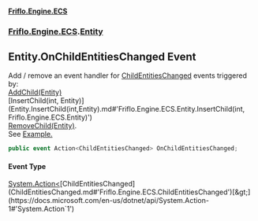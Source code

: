 #### [Friflo.Engine.ECS](index.md#'index')
### [Friflo.Engine.ECS](Friflo.Engine.ECS.md#'Friflo.Engine.ECS').[Entity](Entity.md#'Friflo.Engine.ECS.Entity')

## Entity.OnChildEntitiesChanged Event

Add / remove an event handler for [ChildEntitiesChanged](ChildEntitiesChanged.md#'Friflo.Engine.ECS.ChildEntitiesChanged') events triggered by:<br/>[AddChild(Entity)](Entity.AddChild(Entity).md#'Friflo.Engine.ECS.Entity.AddChild(Friflo.Engine.ECS.Entity)')<br/>[InsertChild(int, Entity)](Entity.InsertChild(int,Entity).md#'Friflo.Engine.ECS.Entity.InsertChild(int, Friflo.Engine.ECS.Entity)')<br/>[RemoveChild(Entity)](Entity.RemoveChild(Entity).md#'Friflo.Engine.ECS.Entity.RemoveChild(Friflo.Engine.ECS.Entity)').<br/>
See <a href="https://github.com/friflo/Friflo.Json.Fliox/blob/main/Engine/README.md#event">Example.</a>

```csharp
public event Action<ChildEntitiesChanged> OnChildEntitiesChanged;
```

#### Event Type
[System.Action&lt;](https://docs.microsoft.com/en-us/dotnet/api/System.Action-1#'System.Action`1')[ChildEntitiesChanged](ChildEntitiesChanged.md#'Friflo.Engine.ECS.ChildEntitiesChanged')[&gt;](https://docs.microsoft.com/en-us/dotnet/api/System.Action-1#'System.Action`1')